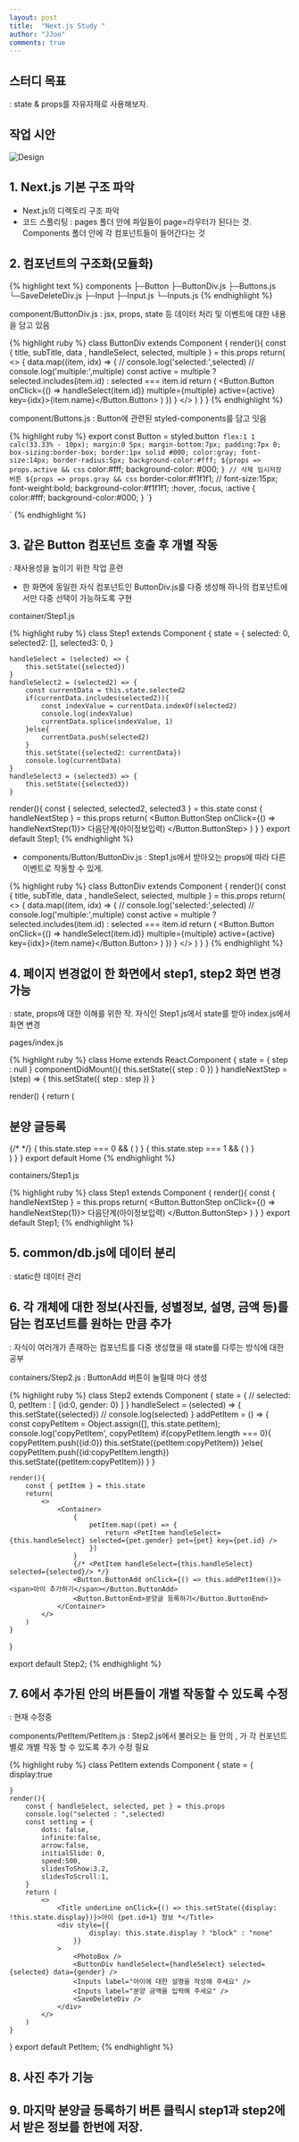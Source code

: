 ```yaml
---
layout: post
title:  "Next.js Study "
author: "JJoo"
comments: true
---
```


## 스터디 목표

: state & props를 자유자재로 사용해보자.



## 작업 시안
![Design](https://github.com/JJooStudy/NextjsStudy/blob/master/static/design.png/764x644 "Design")



## 1. Next.js 기본 구조 파악
- Next.js의 디렉토리 구조 파악
- 코드 스플리팅
: pages 폴더 안에 파일들이 page=라우터가 된다는 것. Components 폴더 안에 각 컴포넌트들이 들어간다는 것


## 2. 컴포넌트의 구조화(모듈화)

{% highlight text %}
components
├─Button
  ├─ButtonDiv.js
  ├─Buttons.js
  └─SaveDeleteDiv.js
├─Input
  ├─Input.js
  └─Inputs.js
{% endhighlight %}


component/ButtonDiv.js : jsx, props, state 등 데이터 처리 및 이벤트에 대한 내용을 담고 있음

{% highlight ruby %}
class ButtonDiv extends Component {
    render(){
        const { title, subTitle, data , handleSelect, selected, multiple } = this.props
        return(
            <>
                <Title>{title}<span>{subTitle}</span></Title>
                <ButtonWrap>
                    {
                        data.map((item, idx) => {
                            // console.log('selected:',selected)
                            // console.log('multiple:',multiple)
                            const active = multiple
                                ? selected.includes(item.id)
                                : selected === item.id
                            return (
                                <Button.Button onClick={() => handleSelect(item.id)} multiple={multiple} active={active} key={idx}>{item.name}</Button.Button>
                            )
                        })
                    }
                </ButtonWrap>
            </>
        )
    }
}
{% endhighlight %}


component/Buttons.js : Button에 관련된 styled-components를 담고 잇음 

{% highlight ruby %}
export const Button = styled.button`
    flex:1 1 calc(33.33% - 10px);
    margin:0 5px;
    margin-bottom:7px;
    padding:7px 0;
    box-sizing:border-box;
    border:1px solid #000;
    color:gray;
    font-size:14px;
    border-radius:5px;
    background-color:#fff;
    ${props => props.active && css`
        color:#fff;
        background-color: #000;
    `}
    // 삭제 임시저장 버튼
    ${props => props.gray && css`
        border-color:#f1f1f1;
        // font-size:15px;
        font-weight:bold;
        background-color:#f1f1f1;
        :hover, :focus, :active {
            color:#fff;
            background-color:#000;
        }
    `}

`
{% endhighlight %}



## 3. 같은 Button 컴포넌트 호출 후 개별 작동

: 재사용성을 높이기 위한 작업 훈련

- 한 화면에 동일한 자식 컴포넌트인 ButtonDiv.js를 다중 생성해 하나의 컴포넌트에서만 다중 선택이 가능하도록 구현


container/Step1.js

{% highlight ruby %}
class Step1 extends Component {
    state = {
        selected: 0,
        selected2: [],
        selected3: 0,
    }
    
    handleSelect = (selected) => {
        this.setState({selected})
    }
    handleSelect2 = (selected2) => {
        const currentData = this.state.selected2
        if(currentData.includes(selected2)){
            const indexValue = currentData.indexOf(selected2)
            console.log(indexValue)
            currentData.splice(indexValue, 1)
        }else{
            currentData.push(selected2)
        }
        this.setState({selected2: currentData})
        console.log(currentData)
    }
    handleSelect3 = (selected3) => {
        this.setState({selected3})
    }

  render(){
        const { selected, selected2, selected3 } = this.state
        const { handleNextStep } = this.props
        return(
            <Container>
                <ButtonDiv handleSelect={this.handleSelect} multiple={false} selected={selected} title="동물종류 *" data={animal}  />
                <Inputs label="품종을 입력해 주세요" />
                <Inputs label="생후 개월 수를 입력해 주세요" />
                <ButtonDiv handleSelect={this.handleSelect2} multiple={true} selected={selected2} title="접종 및 기타사항" subTitle="복수선택 가능" data={vaccinationEtc} />
                <Inputs title="분양 소개 및 설명 *" label="분양에 대한 설명을 작성해 주세요" />
                <ButtonDiv handleSelect={this.handleSelect3} multiple={false} selected={selected3} title="분양글 게시기간" data={date} />
                <Inputs title="분양위치 지정 *" label="분양하실 위치를 지정하세요" />
                <Button.ButtonStep onClick={() => handleNextStep(1)}>
                    다음단계(아이정보입력)
                </Button.ButtonStep>
            </Container>
        )
    }
}
export default Step1;
{% endhighlight %}


- components/Button/ButtonDiv.js
: Step1.js에서 받아오는 props에 따라 다른 이벤트로 작동할 수 있게.

{% highlight ruby %}
class ButtonDiv extends Component {
    render(){
        const { title, subTitle, data , handleSelect, selected, multiple } = this.props
        return(
            <>
                <Title>{title}<span>{subTitle}</span></Title>
                <ButtonWrap>
                    {
                        data.map((item, idx) => {
                            // console.log('selected:',selected)
                            // console.log('multiple:',multiple)
                            const active = multiple
                                ? selected.includes(item.id)
                                : selected === item.id
                            return (
                                <Button.Button onClick={() => handleSelect(item.id)} multiple={multiple} active={active} key={idx}>{item.name}</Button.Button>
                            )
                        })
                    }
                </ButtonWrap>
            </>
        )
    }
}
{% endhighlight %}



## 4. 페이지 변경없이 한 화면에서 step1, step2 화면 변경 가능

: state, props에 대한 이해를 위한 작. 자식인 Step1.js에서 state를 받아 index.js에서 화면 변경


pages/index.js

{% highlight ruby %}
class Home extends React.Component {
  state = {
    step : null
  }
  componentDidMount(){
    this.setState({
      step : 0
    })
  }
  handleNextStep = (step) => {
    this.setState({
      step : step
    })
  }
  
  render() {
    return ( 
      <div>
        <h2>분양 글등록</h2>
        {/* <Step1 handleNextStep={this.handleNextStep} /> */}
        {
          this.state.step === 0 &&  ( <Step1 handleNextStep={this.handleNextStep} /> )
        }
        {
          this.state.step === 1 &&  ( <Step2 /> )
        }
      </div>
    )
  }
}
export default Home
{% endhighlight %}


containers/Step1.js

{% highlight ruby %}
class Step1 extends Component {
    render(){
        const { handleNextStep } = this.props
        return(
            <Container>
                <Button.ButtonStep onClick={() => handleNextStep(1)}>
                    다음단계(아이정보입력)
                </Button.ButtonStep>
            </Container>
        )
    }
}
export default Step1;
{% endhighlight %}



## 5. common/db.js에 데이터 분리

: static한 데이터 관리



## 6. 각 개체에 대한 정보(사진들, 성별정보, 설명, 금액 등)를 담는 컴포넌트를 원하는 만큼 추가

: 자식이 여러개가 존재하는 컴포넌트를 다중 생성했을 때 state를 다루는 방식에 대한 공부


containers/Step2.js
: ButtonAdd 버튼이 눌릴때 마다 <PetItem /> 생성 

{% highlight ruby %}
class Step2 extends Component {
    state = {
        // selected: 0,
        petItem : [
            {id:0, gender: 0}
        ]
    }
    handleSelect = (selected) => {
        this.setState({selected})
        // console.log(selected)
    }
    addPetItem = () => {
        const copyPetItem = Object.assign([], this.state.petItem);
        console.log('copyPetItem', copyPetItem)
        if(copyPetItem.length === 0){
            copyPetItem.push({id:0})
            this.setState({petItem:copyPetItem})
        }else{
            copyPetItem.push({id:copyPetItem.length})
            this.setState({petItem:copyPetItem})
        }
    }
    
    render(){
        const { petItem } = this.state
        return(
            <>
                <Container>
                    {
                        petItem.map((pet) => {
                            return <PetItem handleSelect={this.handleSelect} selected={pet.gender} pet={pet} key={pet.id} />
                        })
                    }
                    {/* <PetItem handleSelect={this.handleSelect} selected={selected}/> */}
                    <Button.ButtonAdd onClick={() => this.addPetItem()}><span>아이 추가하기</span></Button.ButtonAdd>
                    <Button.ButtonEnd>분양글 등록하기</Button.ButtonEnd>
                </Container>
            </>
        )
    }
}

export default Step2;
{% endhighlight %}



## 7. 6에서 추가된 <PetItem />안의 버튼들이 개별 작동할 수 있도록 수정

: 현재 수정중


components/PetItem/PetItem.js
: Step2.js에서 불러오는 <PetItem />들 안의 <PhotoBox />, <ButtonDiv />가 각 컨포넌트별로 개별 작동 할 수 있도록 추가 수정 필요 

{% highlight ruby %}
class PetItem extends Component {
    state = {
        display:true
        
    }
    render(){
        const { handleSelect, selected, pet } = this.props
        console.log("selected : ",selected)
        const setting = {
            dots: false,
            infinite:false,
            arrow:false,
            initialSlide: 0,
            speed:500,
            slidesToShow:3.2,
            slidesToScroll:1,
        }
        return (
            <>
                <Title underLine onClick={() => this.setState({display: !this.state.display})}>아이 {pet.id+1} 정보 *</Title>
                <div style={{
                        display: this.state.display ? "block" : "none"
                    }}
                >
                    <PhotoBox />
                    <ButtonDiv handleSelect={handleSelect} selected={selected} data={gender} />
                    <Inputs label="아이에 대한 설명을 작성해 주세요" />
                    <Inputs label="분양 금액을 입력해 주세요" />
                    <SaveDeleteDiv />
                </div>
            </>
        )
    }
}
export default PetItem;
{% endhighlight %}



## 8. 사진 추가 기능 



## 9. 마지막 분양글 등록하기 버튼 클릭시 step1과 step2에서 받은 정보를 한번에 저장.

